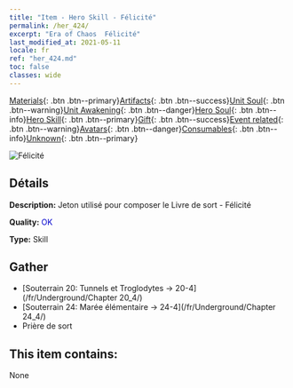 ```yaml
---
title: "Item - Hero Skill - Félicité"
permalink: /her_424/
excerpt: "Era of Chaos  Félicité"
last_modified_at: 2021-05-11
locale: fr
ref: "her_424.md"
toc: false
classes: wide
---
```

 [Materials](/ItemsFR/){: .btn .btn--primary}[Artifacts](/ItemsFR/Artifacts/){: .btn .btn--success}[Unit Soul](/ItemsFR/UnitSoul/){: .btn .btn--warning}[Unit Awakening](/ItemsFR/UnitAwakening/){: .btn .btn--danger}[Hero Soul](/ItemsFR/HeroSoul/){: .btn .btn--info}[Hero Skill](/ItemsFR/HeroSkill/){: .btn .btn--primary}[Gift](/ItemsFR/Gift/){: .btn .btn--success}[Event related](/ItemsFR/Events/){: .btn .btn--warning}[Avatars](/ItemsFR/Avatars/){: .btn .btn--danger}[Consumables](/ItemsFR/Consumables/){: .btn .btn--info}[Unknown](/ItemsFR/Unknown/){: .btn .btn--primary}

 ![Félicité](/images/t/ps_huanxinguwu.png)

## Détails
 **Description:** Jeton utilisé pour composer le Livre de sort - Félicité

 **Quality:** <span style="color: #0000CD">OK</span>

 **Type:** Skill

## Gather

*    [Souterrain 20: Tunnels et Troglodytes -> 20-4](/fr/Underground/Chapter 20_4/) 
*    [Souterrain 24: Marée élémentaire -> 24-4](/fr/Underground/Chapter 24_4/) 
*    Prière de sort 

## This item contains:

  None

